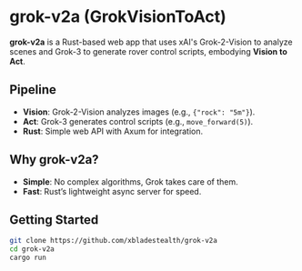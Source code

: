 # grok-v2a (GrokVisionToAct)
  
**grok-v2a** is a Rust-based web app that uses xAI's Grok-2-Vision to analyze scenes and Grok-3 to generate rover control scripts, embodying **Vision to Act**.

## Pipeline
- **Vision**: Grok-2-Vision analyzes images (e.g., `{"rock": "5m"}`).
- **Act**: Grok-3 generates control scripts (e.g., `move_forward(5)`).
- **Rust**: Simple web API with Axum for integration.

## Why grok-v2a?
- **Simple**: No complex algorithms, Grok takes care of them.
- **Fast**: Rust’s lightweight async server for speed.

## Getting Started
```bash
git clone https://github.com/xbladestealth/grok-v2a
cd grok-v2a
cargo run
